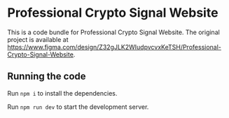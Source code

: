 
  # Professional Crypto Signal Website

  This is a code bundle for Professional Crypto Signal Website. The original project is available at https://www.figma.com/design/Z32gJLK2WIudpvcvxKeTSH/Professional-Crypto-Signal-Website.

  ## Running the code

  Run `npm i` to install the dependencies.

  Run `npm run dev` to start the development server.
  